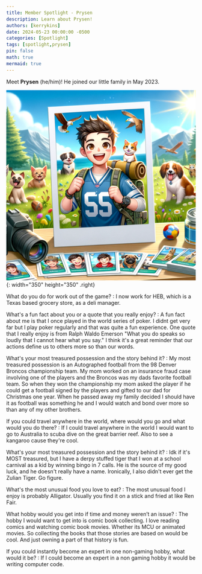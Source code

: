 ```yaml
---
title: Member Spotlight - Prysen
description: Learn about Prysen!
authors: [kerrykins]
date: 2024-05-23 00:00:00 -0500
categories: [Spotlight]
tags: [spotlight,prysen]
pin: false
math: true
mermaid: true
---
```


Meet **Prysen** (he/him)! He joined our little family in May 2023. 

![Prysen](/images/prysen.png){: width="350" height="350" .right}

What do you do for work out of the game?
: I now work for HEB, which is a Texas based grocery store, as a deli manager. 

What's a fun fact about you or a quote that you really enjoy?
: A fun fact about me is that I once played in the world series of poker. I didnt get very far but I play poker regularly and that was quite a fun experience. One quote that I really enjoy is from Ralph Waldo Emerson
"What you do speaks so loudly that I cannot hear what you say." I think it's a great reminder that our actions define us to others more so than our words.

What's your most treasured possession and the story behind it?
: My most treasured possession is an Autographed football from the 98 Denver Broncos championship team. My mom worked on an insurance fraud case involving one of the players and the Broncos was my dads favorite football team. So when they won the championship my mom asked the player if he could get a football  signed by the players and gifted to our dad for Christmas one year. When he passed away my family decided I should have it as football was something  he and I would watch and bond over more so than any of my other brothers.

If you could travel anywhere in the world, where would you go and what would you do there?
: If I could travel anywhere in the world I would want to go to Australia to scuba dive on the great barrier reef. Also to see a kangaroo cause they're cool.

What's your most treasured possession and the story behind it?
: Idk if it's MOST treasured, but I have a derpy stuffed tiger that I won at a school carnival as a kid by winning bingo in 7 calls. He is the source of my good luck, and he doesn't really have a name. Ironically, I also didn't ever get the Zulian Tiger. Go figure.

What's the most unusual food you love to eat?
: The most unusual food I enjoy is probably Alligator. Usually you find it on a stick and fried at like Ren Fair.

What hobby would you get into if time and money weren’t an issue?
: The hobby I would want to get into is comic book collecting. I love reading comics and watching comic book movies. Whether its MCU or animated movies. So collecting the books that those stories are based on would be cool. And just owning a part of that history is fun.

If you could instantly become an expert in one non-gaming hobby, what would it be?
: If I could become an expert in a non gaming hobby it would be writing computer code.